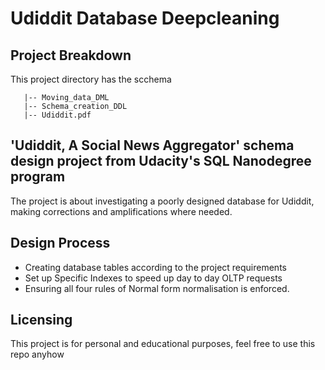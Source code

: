 # Udiddit Database Deepcleaning

## Project Breakdown

This project directory has the scchema

       |-- Moving_data_DML
       |-- Schema_creation_DDL
       |-- Udiddit.pdf

## 'Udiddit, A Social News Aggregator' schema design project from Udacity's SQL Nanodegree program

The project is about investigating a poorly designed database for Udiddit, making corrections and amplifications where needed.

## Design Process
* Creating database tables according to the project requirements
* Set up Specific Indexes to speed up day to day OLTP requests 
* Ensuring all four rules of Normal form normalisation is enforced.

## Licensing
This project is for personal and educational purposes, feel free to use this repo anyhow
